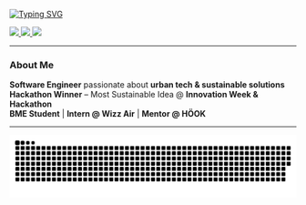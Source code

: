 <!-- Header -->
[![Typing SVG](https://readme-typing-svg.demolab.com?font=Brandbe+Sans+Serif+&weight=800&size=35&duration=3000&pause=500&color=30A14E&multiline=true&width=650&height=140&lines=%24+whoami;Muhammad+Ibrahim+Shoeb)](https://git.io/typing-svg)

<!-- Social Links -->
<p align="left">
  <a href="https://your-portfolio.com">
    <img src="https://img.shields.io/badge/-Portfolio-000?style=flat&logo=vercel&logoColor=white">
  </a>
  <a href="https://www.linkedin.com/in/muhamshoeb/">
    <img src="https://img.shields.io/badge/-LinkedIn-0A66C2?style=flat&logo=linkedin&logoColor=white">
  </a>
  <a href="mailto:your-email@gmail.com">
    <img src="https://img.shields.io/badge/-Gmail-D14836?style=flat&logo=gmail&logoColor=white">
  </a>
</p>

---

### **About Me**
   **Software Engineer** passionate about **urban tech & sustainable solutions**  
   **Hackathon Winner** – Most Sustainable Idea @ **Innovation Week & Hackathon**  
   **BME Student** | **Intern @ Wizz Air** | **Mentor @ HÖOK**  

---

<!-- GitHub Snake -->
<picture>
  <source media="(prefers-color-scheme: dark)" srcset="https://raw.githubusercontent.com/ibrahimify/ibrahimify/output/github-snake-dark.svg" />
  <source media="(prefers-color-scheme: light)" srcset="https://raw.githubusercontent.com/ibrahimify/ibrahimify/output/github-snake.svg" />
  <img alt="github-snake" src="https://raw.githubusercontent.com/ibrahimify/ibrahimify/output/github-snake.svg" />
</picture>
